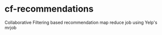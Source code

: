 # cf-recommendations
Collaborative Filtering based recommendation map reduce job using Yelp's mrjob
